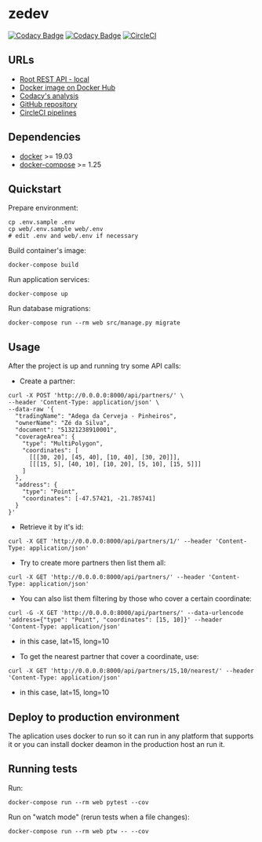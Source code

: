 # zedev

[![Codacy Badge](https://app.codacy.com/project/badge/Grade/84409485c32544089086be4e94f9b6c2)](https://www.codacy.com/manual/sidneijp/zedev?utm_source=github.com&amp;utm_medium=referral&amp;utm_content=sidneijp/zedev&amp;utm_campaign=Badge_Grade)
[![Codacy Badge](https://app.codacy.com/project/badge/Coverage/84409485c32544089086be4e94f9b6c2)](https://www.codacy.com/manual/sidneijp/zedev?utm_source=github.com&utm_medium=referral&utm_content=sidneijp/zedev&utm_campaign=Badge_Coverage)
[![CircleCI](https://circleci.com/gh/sidneijp/zedev.svg?style=shield&circle-token=61b856b5e9b988edb6ef0b7912aa062e7c4540b3)](https://app.circleci.com/pipelines/github/sidneijp/zedev)

## URLs

- [Root REST API - local](http://locahost:8000/api/)
- [Docker image on Docker Hub](https://hub.docker.com/repository/docker/sidneijp/zedev)
- [Codacy's analysis](https://app.codacy.com/gh/sidneijp/zedev/dashboard?branch=master)
- [GitHub repository](https://github.com/sidneijp/zedev)
- [CircleCI pipelines](https://app.circleci.com/pipelines/github/sidneijp/zedev)

## Dependencies

- [docker](https://docs.docker.com/engine/install/) >= 19.03
- [docker-compose](https://docs.docker.com/compose/install/) >= 1.25

## Quickstart

Prepare environment:

```shell script
cp .env.sample .env
cp web/.env.sample web/.env
# edit .env and web/.env if necessary 
```

Build container's image:

```shell script
docker-compose build
```

Run application services:

```shell script
docker-compose up
```

Run database migrations:

```shell script
docker-compose run --rm web src/manage.py migrate
```

## Usage

After the project is up and running try some API calls:

- Create a partner:

```shell script
curl -X POST 'http://0.0.0.0:8000/api/partners/' \
--header 'Content-Type: application/json' \
--data-raw '{
  "tradingName": "Adega da Cerveja - Pinheiros",
  "ownerName": "Zé da Silva",
  "document": "51321238910001",
  "coverageArea": {
    "type": "MultiPolygon",
    "coordinates": [
      [[[30, 20], [45, 40], [10, 40], [30, 20]]],
      [[[15, 5], [40, 10], [10, 20], [5, 10], [15, 5]]]
    ]
  },
  "address": {
    "type": "Point",
    "coordinates": [-47.57421, -21.785741]
  }
}'
```

- Retrieve it by it's id:

```shell script
curl -X GET 'http://0.0.0.0:8000/api/partners/1/' --header 'Content-Type: application/json'
```

- Try to create more partners then list them all:

``` shell script
curl -X GET 'http://0.0.0.0:8000/api/partners/' --header 'Content-Type: application/json'
```

- You can also list them filtering by those who cover a certain coordinate:

``` shell script
curl -G -X GET 'http://0.0.0.0:8000/api/partners/' --data-urlencode 'address={"type": "Point", "coordinates": [15, 10]}' --header 'Content-Type: application/json'
```
* in this case, lat=15, long=10

- To get the nearest partner that cover a coordinate, use:

```shell script
curl -X GET 'http://0.0.0.0:8000/api/partners/15,10/nearest/' --header 'Content-Type: application/json'
```

* in this case, lat=15, long=10

## Deploy to production environment

The aplication uses docker to run so it can run in any platform that supports it or you can install docker deamon in the production host an run it.

## Running tests

Run:

```shell script
docker-compose run --rm web pytest --cov
```

Run on "watch mode" (rerun tests when a file changes):

```shell script
docker-compose run --rm web ptw -- --cov
```
